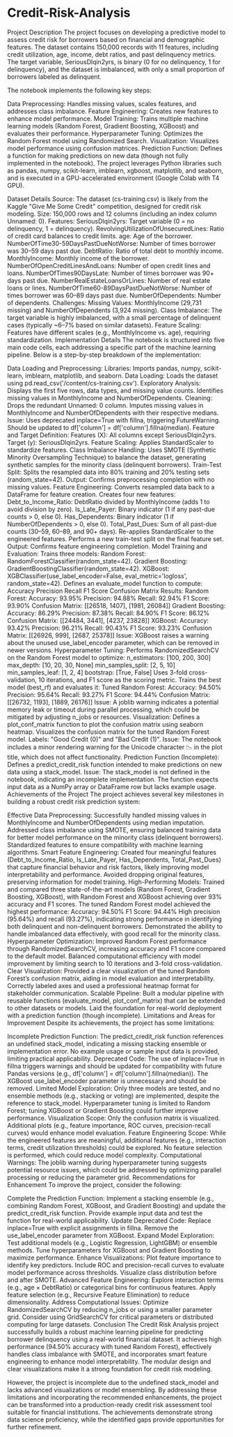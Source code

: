 # Credit-Risk-Analysis
Project Description
The project focuses on developing a predictive model to assess credit risk for borrowers based on financial and demographic features. The dataset contains 150,000 records with 11 features, including credit utilization, age, income, debt ratios, and past delinquency metrics. The target variable, SeriousDlqin2yrs, is binary (0 for no delinquency, 1 for delinquency), and the dataset is imbalanced, with only a small proportion of borrowers labeled as delinquent.

The notebook implements the following key steps:

Data Preprocessing: Handles missing values, scales features, and addresses class imbalance.
Feature Engineering: Creates new features to enhance model performance.
Model Training: Trains multiple machine learning models (Random Forest, Gradient Boosting, XGBoost) and evaluates their performance.
Hyperparameter Tuning: Optimizes the Random Forest model using Randomized Search.
Visualization: Visualizes model performance using confusion matrices.
Prediction Function: Defines a function for making predictions on new data (though not fully implemented in the notebook).
The project leverages Python libraries such as pandas, numpy, scikit-learn, imblearn, xgboost, matplotlib, and seaborn, and is executed in a GPU-accelerated environment (Google Colab with T4 GPU).

Dataset Details
Source: The dataset (cs-training.csv) is likely from the Kaggle "Give Me Some Credit" competition, designed for credit risk modeling.
Size: 150,000 rows and 12 columns (including an index column Unnamed: 0).
Features:
SeriousDlqin2yrs: Target variable (0 = no delinquency, 1 = delinquency).
RevolvingUtilizationOfUnsecuredLines: Ratio of credit card balances to credit limits.
age: Age of the borrower.
NumberOfTime30-59DaysPastDueNotWorse: Number of times borrower was 30–59 days past due.
DebtRatio: Ratio of total debt to monthly income.
MonthlyIncome: Monthly income of the borrower.
NumberOfOpenCreditLinesAndLoans: Number of open credit lines and loans.
NumberOfTimes90DaysLate: Number of times borrower was 90+ days past due.
NumberRealEstateLoansOrLines: Number of real estate loans or lines.
NumberOfTime60-89DaysPastDueNotWorse: Number of times borrower was 60–89 days past due.
NumberOfDependents: Number of dependents.
Challenges:
Missing Values: MonthlyIncome (29,731 missing) and NumberOfDependents (3,924 missing).
Class Imbalance: The target variable is highly imbalanced, with a small percentage of delinquent cases (typically ~6–7% based on similar datasets).
Feature Scaling: Features have different scales (e.g., MonthlyIncome vs. age), requiring standardization.
Implementation Details
The notebook is structured into five main code cells, each addressing a specific part of the machine learning pipeline. Below is a step-by-step breakdown of the implementation:

Data Loading and Preprocessing:
Libraries: Imports pandas, numpy, scikit-learn, imblearn, matplotlib, and seaborn.
Data Loading: Loads the dataset using pd.read_csv('/content/cs-training.csv').
Exploratory Analysis:
Displays the first five rows, data types, and missing value counts.
Identifies missing values in MonthlyIncome and NumberOfDependents.
Cleaning:
Drops the redundant Unnamed: 0 column.
Imputes missing values in MonthlyIncome and NumberOfDependents with their respective medians.
Issue: Uses deprecated inplace=True with fillna, triggering FutureWarning. Should be updated to df['column'] = df['column'].fillna(median).
Feature and Target Definition:
Features (X): All columns except SeriousDlqin2yrs.
Target (y): SeriousDlqin2yrs.
Feature Scaling: Applies StandardScaler to standardize features.
Class Imbalance Handling: Uses SMOTE (Synthetic Minority Oversampling Technique) to balance the dataset, generating synthetic samples for the minority class (delinquent borrowers).
Train-Test Split: Splits the resampled data into 80% training and 20% testing sets (random_state=42).
Output: Confirms preprocessing completion with no missing values.
Feature Engineering:
Converts resampled data back to a DataFrame for feature creation.
Creates four new features:
Debt_to_Income_Ratio: DebtRatio divided by MonthlyIncome (adds 1 to avoid division by zero).
Is_Late_Payer: Binary indicator (1 if any past-due counts > 0, else 0).
Has_Dependents: Binary indicator (1 if NumberOfDependents > 0, else 0).
Total_Past_Dues: Sum of all past-due counts (30–59, 60–89, and 90+ days).
Re-applies StandardScaler to the engineered features.
Performs a new train-test split on the final feature set.
Output: Confirms feature engineering completion.
Model Training and Evaluation:
Trains three models:
Random Forest: RandomForestClassifier(random_state=42).
Gradient Boosting: GradientBoostingClassifier(random_state=42).
XGBoost: XGBClassifier(use_label_encoder=False, eval_metric='logloss', random_state=42).
Defines an evaluate_model function to compute:
Accuracy
Precision
Recall
F1 Score
Confusion Matrix
Results:
Random Forest:
Accuracy: 93.95%
Precision: 94.88%
Recall: 92.94%
F1 Score: 93.90%
Confusion Matrix: [[26518, 1407], [1981, 26084]]
Gradient Boosting:
Accuracy: 86.29%
Precision: 87.38%
Recall: 84.90%
F1 Score: 86.12%
Confusion Matrix: [[24484, 3441], [4237, 23828]]
XGBoost:
Accuracy: 93.42%
Precision: 96.21%
Recall: 90.43%
F1 Score: 93.23%
Confusion Matrix: [[26926, 999], [2687, 25378]]
Issue: XGBoost raises a warning about the unused use_label_encoder parameter, which can be removed in newer versions.
Hyperparameter Tuning:
Performs RandomizedSearchCV on the Random Forest model to optimize:
n_estimators: [100, 200, 300]
max_depth: [10, 20, 30, None]
min_samples_split: [2, 5, 10]
min_samples_leaf: [1, 2, 4]
bootstrap: [True, False]
Uses 3-fold cross-validation, 10 iterations, and F1 score as the scoring metric.
Trains the best model (best_rf) and evaluates it:
Tuned Random Forest:
Accuracy: 94.50%
Precision: 95.64%
Recall: 93.27%
F1 Score: 94.44%
Confusion Matrix: [[26732, 1193], [1889, 26176]]
Issue: A joblib warning indicates a potential memory leak or timeout during parallel processing, which could be mitigated by adjusting n_jobs or resources.
Visualization:
Defines a plot_conf_matrix function to plot the confusion matrix using seaborn heatmap.
Visualizes the confusion matrix for the tuned Random Forest model.
Labels: "Good Credit (0)" and "Bad Credit (1)".
Issue: The notebook includes a minor rendering warning for the Unicode character 📉 in the plot title, which does not affect functionality.
Prediction Function (Incomplete):
Defines a predict_credit_risk function intended to make predictions on new data using a stack_model.
Issue: The stack_model is not defined in the notebook, indicating an incomplete implementation. The function expects input data as a NumPy array or DataFrame row but lacks example usage.
Achievements of the Project
The project achieves several key milestones in building a robust credit risk prediction system:

Effective Data Preprocessing:
Successfully handled missing values in MonthlyIncome and NumberOfDependents using median imputation.
Addressed class imbalance using SMOTE, ensuring balanced training data for better model performance on the minority class (delinquent borrowers).
Standardized features to ensure compatibility with machine learning algorithms.
Smart Feature Engineering:
Created four meaningful features (Debt_to_Income_Ratio, Is_Late_Payer, Has_Dependents, Total_Past_Dues) that capture financial behavior and risk factors, likely improving model interpretability and performance.
Avoided dropping original features, preserving information for model training.
High-Performing Models:
Trained and compared three state-of-the-art models (Random Forest, Gradient Boosting, XGBoost), with Random Forest and XGBoost achieving over 93% accuracy and F1 scores.
The tuned Random Forest model achieved the highest performance:
Accuracy: 94.50%
F1 Score: 94.44%
High precision (95.64%) and recall (93.27%), indicating strong performance in identifying both delinquent and non-delinquent borrowers.
Demonstrated the ability to handle imbalanced data effectively, with good recall for the minority class.
Hyperparameter Optimization:
Improved Random Forest performance through RandomizedSearchCV, increasing accuracy and F1 score compared to the default model.
Balanced computational efficiency with model improvement by limiting search to 10 iterations and 3-fold cross-validation.
Clear Visualization:
Provided a clear visualization of the tuned Random Forest’s confusion matrix, aiding in model evaluation and interpretability.
Correctly labeled axes and used a professional heatmap format for stakeholder communication.
Scalable Pipeline:
Built a modular pipeline with reusable functions (evaluate_model, plot_conf_matrix) that can be extended to other datasets or models.
Laid the foundation for real-world deployment with a prediction function (though incomplete).
Limitations and Areas for Improvement
Despite its achievements, the project has some limitations:

Incomplete Prediction Function:
The predict_credit_risk function references an undefined stack_model, indicating a missing stacking ensemble or implementation error.
No example usage or sample input data is provided, limiting practical applicability.
Deprecated Code:
The use of inplace=True in fillna triggers warnings and should be updated for compatibility with future Pandas versions (e.g., df['column'] = df['column'].fillna(median)).
The XGBoost use_label_encoder parameter is unnecessary and should be removed.
Limited Model Exploration:
Only three models are tested, and no ensemble methods (e.g., stacking or voting) are implemented, despite the reference to stack_model.
Hyperparameter tuning is limited to Random Forest; tuning XGBoost or Gradient Boosting could further improve performance.
Visualization Scope:
Only the confusion matrix is visualized. Additional plots (e.g., feature importance, ROC curves, precision-recall curves) would enhance model evaluation.
Feature Engineering Scope:
While the engineered features are meaningful, additional features (e.g., interaction terms, credit utilization thresholds) could be explored.
No feature selection is performed, which could reduce model complexity.
Computational Warnings:
The joblib warning during hyperparameter tuning suggests potential resource issues, which could be addressed by optimizing parallel processing or reducing the parameter grid.
Recommendations for Enhancement
To improve the project, consider the following:

Complete the Prediction Function:
Implement a stacking ensemble (e.g., combining Random Forest, XGBoost, and Gradient Boosting) and update the predict_credit_risk function.
Provide example input data and test the function for real-world applicability.
Update Deprecated Code:
Replace inplace=True with explicit assignments in fillna.
Remove the use_label_encoder parameter from XGBoost.
Expand Model Exploration:
Test additional models (e.g., Logistic Regression, LightGBM) or ensemble methods.
Tune hyperparameters for XGBoost and Gradient Boosting to maximize performance.
Enhance Visualizations:
Plot feature importance to identify key predictors.
Include ROC and precision-recall curves to evaluate model performance across thresholds.
Visualize class distribution before and after SMOTE.
Advanced Feature Engineering:
Explore interaction terms (e.g., age × DebtRatio) or categorical bins for continuous features.
Apply feature selection (e.g., Recursive Feature Elimination) to reduce dimensionality.
Address Computational Issues:
Optimize RandomizedSearchCV by reducing n_jobs or using a smaller parameter grid.
Consider using GridSearchCV for critical parameters or distributed computing for large datasets.
Conclusion
The Credit Risk Analysis project successfully builds a robust machine learning pipeline for predicting borrower delinquency using a real-world financial dataset. It achieves high performance (94.50% accuracy with tuned Random Forest), effectively handles class imbalance with SMOTE, and incorporates smart feature engineering to enhance model interpretability. The modular design and clear visualizations make it a strong foundation for credit risk modeling.

However, the project is incomplete due to the undefined stack_model and lacks advanced visualizations or model ensembling. By addressing these limitations and incorporating the recommended enhancements, the project can be transformed into a production-ready credit risk assessment tool suitable for financial institutions. The achievements demonstrate strong data science proficiency, while the identified gaps provide opportunities for further refinement.
